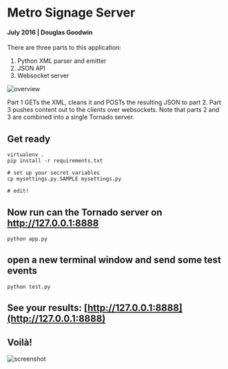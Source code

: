 
# Metro Signage Server
#### July 2016 | Douglas Goodwin

There are three parts to this application:

1. Python XML parser and emitter
2. JSON API
3. Websocket server

![overview](https://www.evernote.com/l/ADNCiwiMsOxEXIcAEwLsMAhkvxAhaTB4l-wB/image.png)

Part 1 GETs the XML, cleans it and POSTs the resulting JSON to part 2. Part 3 pushes content out to the clients over websockets. Note that parts 2 and 3 are combined into a single Tornado server.

## Get ready

```
virtualenv .
pip install -r requirements.txt

# set up your secret variables
cp mysettings.py.SAMPLE mysettings.py

# edit!
```

## Now run can the Tornado server on http://127.0.0.1:8888

```
python app.py
```

## open a new terminal window and send some test events


```
python test.py
```

## See your results: [http://127.0.0.1:8888](http://127.0.0.1:8888)

## Voilà!

![screenshot](https://www.evernote.com/l/ADMi_5KFdtZDbJN39a-DIhkeCmPOyMAJyD8B/image.png)
